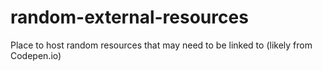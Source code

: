 # random-external-resources
Place to host random resources that may need to be linked to (likely from Codepen.io)
